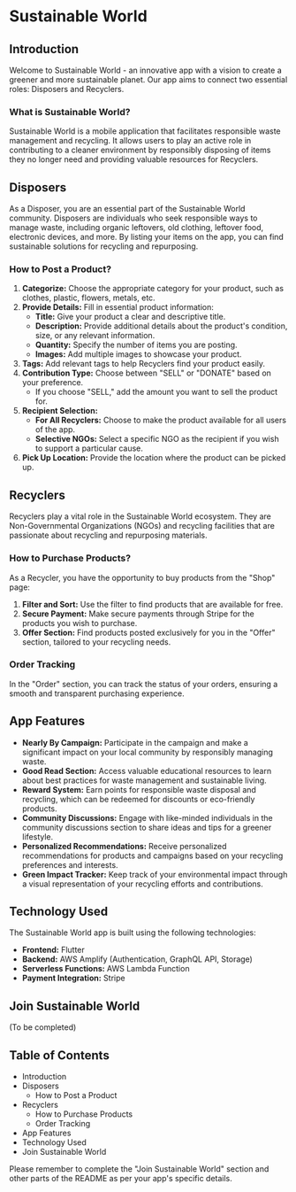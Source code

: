 # Sustainable World

## Introduction
Welcome to Sustainable World - an innovative app with a vision to create a greener and more sustainable planet. Our app aims to connect two essential roles: Disposers and Recyclers.

### What is Sustainable World?
Sustainable World is a mobile application that facilitates responsible waste management and recycling. It allows users to play an active role in contributing to a cleaner environment by responsibly disposing of items they no longer need and providing valuable resources for Recyclers.

## Disposers
As a Disposer, you are an essential part of the Sustainable World community. Disposers are individuals who seek responsible ways to manage waste, including organic leftovers, old clothing, leftover food, electronic devices, and more. By listing your items on the app, you can find sustainable solutions for recycling and repurposing.

### How to Post a Product?
1. **Categorize:** Choose the appropriate category for your product, such as clothes, plastic, flowers, metals, etc.
2. **Provide Details:** Fill in essential product information:
   - **Title:** Give your product a clear and descriptive title.
   - **Description:** Provide additional details about the product's condition, size, or any relevant information.
   - **Quantity:** Specify the number of items you are posting.
   - **Images:** Add multiple images to showcase your product.
3. **Tags:** Add relevant tags to help Recyclers find your product easily.
4. **Contribution Type:** Choose between "SELL" or "DONATE" based on your preference.
   - If you choose "SELL," add the amount you want to sell the product for.
5. **Recipient Selection:**
   - **For All Recyclers:** Choose to make the product available for all users of the app.
   - **Selective NGOs:** Select a specific NGO as the recipient if you wish to support a particular cause.
6. **Pick Up Location:** Provide the location where the product can be picked up.

## Recyclers
Recyclers play a vital role in the Sustainable World ecosystem. They are Non-Governmental Organizations (NGOs) and recycling facilities that are passionate about recycling and repurposing materials.

### How to Purchase Products?
As a Recycler, you have the opportunity to buy products from the "Shop" page:

1. **Filter and Sort:** Use the filter to find products that are available for free.
2. **Secure Payment:** Make secure payments through Stripe for the products you wish to purchase.
3. **Offer Section:** Find products posted exclusively for you in the "Offer" section, tailored to your recycling needs.

### Order Tracking
In the "Order" section, you can track the status of your orders, ensuring a smooth and transparent purchasing experience.

## App Features
- **Nearly By Campaign:** Participate in the campaign and make a significant impact on your local community by responsibly managing waste.
- **Good Read Section:** Access valuable educational resources to learn about best practices for waste management and sustainable living.
- **Reward System:** Earn points for responsible waste disposal and recycling, which can be redeemed for discounts or eco-friendly products.
- **Community Discussions:** Engage with like-minded individuals in the community discussions section to share ideas and tips for a greener lifestyle.
- **Personalized Recommendations:** Receive personalized recommendations for products and campaigns based on your recycling preferences and interests.
- **Green Impact Tracker:** Keep track of your environmental impact through a visual representation of your recycling efforts and contributions.

## Technology Used
The Sustainable World app is built using the following technologies:
- **Frontend:** Flutter
- **Backend:** AWS Amplify (Authentication, GraphQL API, Storage)
- **Serverless Functions:** AWS Lambda Function
- **Payment Integration:** Stripe

## Join Sustainable World
(To be completed)

## Table of Contents
- Introduction
- Disposers
  - How to Post a Product
- Recyclers
  - How to Purchase Products
  - Order Tracking
- App Features
- Technology Used
- Join Sustainable World

Please remember to complete the "Join Sustainable World" section and other parts of the README as per your app's specific details.
